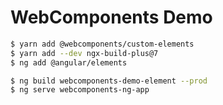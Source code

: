 WebComponents Demo
==================


```bash
$ yarn add @webcomponents/custom-elements
$ yarn add --dev ngx-build-plus@7
$ ng add @angular/elements 
```


```bash
$ ng build webcomponents-demo-element --prod
$ ng serve webcomponents-ng-app
```
